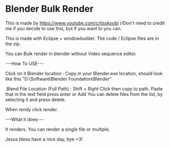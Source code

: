 # Blender Bulk Render 
This is made by https://www.youtube.com/c/itsskoobi     //Don't need to credit me if you decide to use this, but if you want to you can.

This is made with Eclipse + windowbuilder. The code / Eclipse files are in the zip.

You can Bulk render in blender without Video sequence editor.

---How To USE---

Click on it
Blender location :
Copy in your Blender.exe location, should look like this  "D:\Software\Blender Foundation\Blender"

.Blend File Location (Full Path) :
Shift + Right Click then copy to path. Paste that in the text field press enter or Add
You can delete files from the list, by selecting it and press delete.

When rendy click render.

---What it does---

It renders. You can render a single file or multiple.


Jesus bless have a nice day, bye <3!
